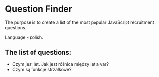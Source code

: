 # Question Finder

The purpose is to create a list of the most popular JavaScript recruitment questions.

Language - polish.

## The list of questions:

- Czym jest let. Jak jest różnica między let a var?
- Czym są funkcje strzałkowe?
